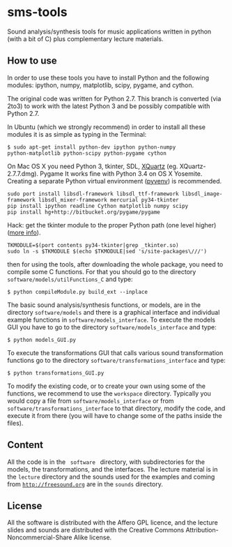 sms-tools
========= 

Sound analysis/synthesis tools for music applications written in python (with a bit of C) plus complementary lecture materials.

How to use
----------

In order to use these tools you have to install Python and the following modules: ipython, numpy, matplotlib, scipy, pygame, and cython.

The original code was written for Python 2.7. This branch is converted (via 2to3) to work with the latest Python 3 and be possibly compatible with Python 2.7.

In Ubuntu (which we strongly recommend) in order to install all these modules it is as simple as typing in the Terminal:

<code>$ sudo apt-get install python-dev ipython python-numpy python-matplotlib python-scipy python-pygame cython</code>

On Mac OS X you need Python 3, tkinter, SDL, [XQuartz](http://xquartz.macosforge.org/landing/) (eg. XQuartz-2.7.7.dmg). Pygame It works fine with Python 3.4 on OS X Yosemite. Creating a separate Python virtual environment ([pyvenv](https://docs.python.org/3/library/venv.html)) is recommended.

```
sudo port install libsdl-framework libsdl_ttf-framework libsdl_image-framework libsdl_mixer-framework mercurial py34-tkinter
pip install ipython readline Cython matplotlib numpy scipy
pip install hg+http://bitbucket.org/pygame/pygame
```

Hack: get the tkinter module to the proper Python path (one level higher) ([more info](http://bohumirzamecnik.cz/blog/2014/install-tkinter-with-python-3-on-mac/)).
```
TKMODULE=$(port contents py34-tkinter|grep _tkinter.so)
sudo ln -s $TKMODULE $(echo $TKMODULE|sed 's/site-packages\///')
```

then for using the tools, after downloading the whole package, you need to compile some C functions. For that you should go to the directory <code>software/models/utilFunctions_C</code> and type:</p>

<code>$ python compileModule.py build_ext --inplace </code>

The basic sound analysis/synthesis functions, or models, are in the directory <code>software/models</code> and there is a graphical interface and individual example functions in <code>software/models_interface</code>. To execute the models GUI you have to go to the directory <code>software/models_interface</code> and type: 

<code>$ python models_GUI.py </code>

To execute the transformations GUI that calls various sound transformation functions go to the directory <code>software/transformations_interface</code> and type: 

<code>$ python transformations_GUI.py </code>

To modify the existing code, or to create your own using some of the functions, we recommend to use the <code>workspace</code> directory. Typically you would copy a file from <code>software/models_interface</code> or from <code>software/transformations_interface</code> to that directory, modify the code, and execute it from there (you will have to change some of the paths inside the files). 


Content
-------

All the code is in the <code> software </code> directory, with subdirectories for the models, the transformations, and the interfaces. The lecture material is in the <code>lecture</code> directory and the sounds used for the examples and coming from <code>http://freesound.org</code> are in the <code>sounds</code> directory.

License
-------
All the software is distributed with the Affero GPL licence, and the lecture slides and sounds are distributed with the Creative Commons Attribution-Noncommercial-Share Alike license.


